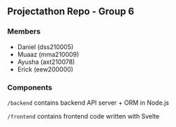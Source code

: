 ## Projectathon Repo - Group 6

### Members

- Daniel (dss210005)
- Muaaz (mma210009)
- Ayusha (axt210078)
- Erick (eew200000)

### Components

`/backend` contains backend API server + ORM in Node.js

`/frontend` contains frontend code written with Svelte
